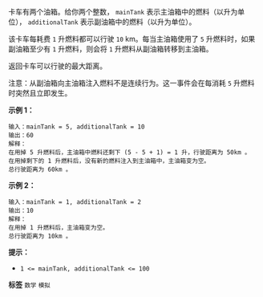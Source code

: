 卡车有两个油箱。给你两个整数， `mainTank` 表示主油箱中的燃料（以升为单位）， `additionalTank` 表示副油箱中的燃料（以升为单位）。

该卡车每耗费 `1` 升燃料都可以行驶 `10` km。每当主油箱使用了 `5` 升燃料时，如果副油箱至少有 `1` 升燃料，则会将 `1` 升燃料从副油箱转移到主油箱。

返回卡车可以行驶的最大距离。

注意：从副油箱向主油箱注入燃料不是连续行为。这一事件会在每消耗 `5` 升燃料时突然且立即发生。

 

 **示例 1：** 

```
输入：mainTank = 5, additionalTank = 10
输出：60
解释：
在用掉 5 升燃料后，主油箱中燃料还剩下 (5 - 5 + 1) = 1 升，行驶距离为 50km 。
在用掉剩下的 1 升燃料后，没有新的燃料注入到主油箱中，主油箱变为空。
总行驶距离为 60km 。

```
 **示例 2：** 

```
输入：mainTank = 1, additionalTank = 2
输出：10
解释：
在用掉 1 升燃料后，主油箱变为空。
总行驶距离为 10km 。

```
 

 **提示：** 
-  `1 <= mainTank, additionalTank <= 100` 
 
**标签**
`数学` `模拟` 

